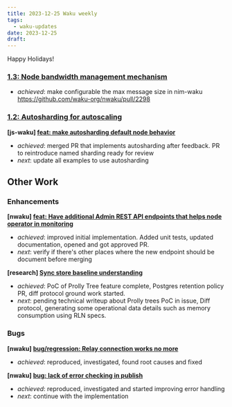 ```yaml
---
title: 2023-12-25 Waku weekly
tags:
  - waku-updates
date: 2023-12-25
draft:
---
```

Happy Holidays!
### [1.3: Node bandwidth management mechanism](https://github.com/waku-org/pm/issues/66)

- _achieved_: make configurable the max message size in nim-waku https://github.com/waku-org/nwaku/pull/2298

### [1.2: Autosharding for autoscaling](https://github.com/waku-org/pm/issues/65)

**[js-waku] [feat: make autosharding default node behavior](https://github.com/waku-org/js-waku/issues/1749)**

- _achieved_: merged PR that implements autosharding after feedback. PR to reintroduce named sharding ready for review
- _next_: update all examples to use autosharding
## Other Work
### Enhancements

**[nwaku] [feat: Have additional Admin REST API endpoints that helps node operator in monitoring](https://github.com/waku-org/nwaku/issues/2290)**

- _achieved_: improved initial implementation. Added unit tests, updated documentation, opened and got approved PR.
- _next_: verify if there's other places where the new endpoint should be document before merging

**[research] [Sync store baseline understanding](https://github.com/waku-org/research/issues/62)**

- _achieved_: PoC of Prolly Tree feature complete, Postgres retention policy PR, diff protocol ground work started.
- _next_: pending technical writeup about Prolly trees PoC in issue, Diff protocol, generating some operational data details such as memory consumption using RLN specs.

### Bugs

**[nwaku] [bug/regression: Relay connection works no more](https://github.com/waku-org/nwaku/issues/2299)**

- _achieved_: reproduced, investigated, found root causes and fixed

**[nwaku] [bug: lack of error checking in publish](https://github.com/waku-org/nwaku/issues/2190)**

- _achieved_: reproduced, investigated and started improving error handling
- _next_: continue with the implementation